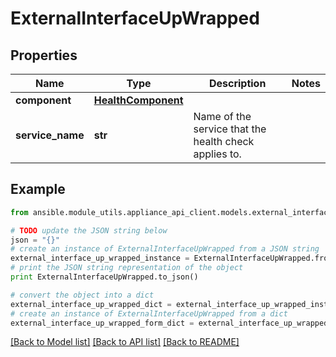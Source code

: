 # ExternalInterfaceUpWrapped


## Properties
Name | Type | Description | Notes
------------ | ------------- | ------------- | -------------
**component** | [**HealthComponent**](HealthComponent.md) |  | 
**service_name** | **str** | Name of the service that the health check applies to. | 

## Example

```python
from ansible.module_utils.appliance_api_client.models.external_interface_up_wrapped import ExternalInterfaceUpWrapped

# TODO update the JSON string below
json = "{}"
# create an instance of ExternalInterfaceUpWrapped from a JSON string
external_interface_up_wrapped_instance = ExternalInterfaceUpWrapped.from_json(json)
# print the JSON string representation of the object
print ExternalInterfaceUpWrapped.to_json()

# convert the object into a dict
external_interface_up_wrapped_dict = external_interface_up_wrapped_instance.to_dict()
# create an instance of ExternalInterfaceUpWrapped from a dict
external_interface_up_wrapped_form_dict = external_interface_up_wrapped.from_dict(external_interface_up_wrapped_dict)
```
[[Back to Model list]](../README.md#documentation-for-models) [[Back to API list]](../README.md#documentation-for-api-endpoints) [[Back to README]](../README.md)


